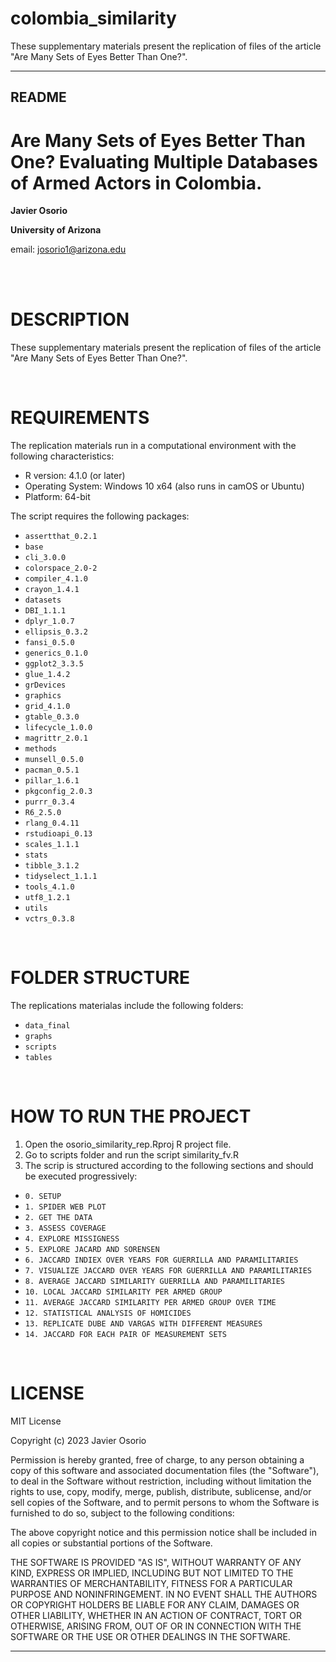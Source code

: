 # colombia_similarity
These supplementary materials present the replication of files of the article "Are Many Sets of Eyes Better Than One?".


---------------------------------------
README
---------------------------------------

# Are Many Sets of Eyes Better Than One? Evaluating Multiple Databases of Armed Actors in Colombia.

**Javier Osorio**

**University of Arizona**

email: josorio1@arizona.edu

<br>
<br>

# DESCRIPTION 

These supplementary materials present the replication of files of the article "Are Many Sets of Eyes Better Than One?".

<br>

# REQUIREMENTS

The replication materials run in a computational environment with the following characteristics:  

* R version: 4.1.0 (or later)
* Operating System: Windows 10 x64 (also runs in camOS or Ubuntu)
* Platform: 64-bit


The script requires the following packages:
* `assertthat_0.2.1`
* `base` 
* `cli_3.0.0` 
* `colorspace_2.0-2` 
* `compiler_4.1.0` 
* `crayon_1.4.1` 
* `datasets` 
* `DBI_1.1.1` 
* `dplyr_1.0.7` 
* `ellipsis_0.3.2` 
* `fansi_0.5.0` 
* `generics_0.1.0` 
* `ggplot2_3.3.5` 
* `glue_1.4.2` 
* `grDevices` 
* `graphics` 
* `grid_4.1.0` 
* `gtable_0.3.0` 
* `lifecycle_1.0.0` 
* `magrittr_2.0.1` 
* `methods` 
* `munsell_0.5.0` 
* `pacman_0.5.1` 
* `pillar_1.6.1` 
* `pkgconfig_2.0.3` 
* `purrr_0.3.4` 
* `R6_2.5.0`
* `rlang_0.4.11` 
* `rstudioapi_0.13` 
* `scales_1.1.1` 
* `stats` 
* `tibble_3.1.2` 
* `tidyselect_1.1.1` 
* `tools_4.1.0` 
* `utf8_1.2.1` 
* `utils` 
* `vctrs_0.3.8` 

<br>

# FOLDER STRUCTURE

The replications materialas include the following folders:
* `data_final` 
* `graphs`
* `scripts`
* `tables`

<br>

# HOW TO RUN THE PROJECT

1. Open the osorio_similarity_rep.Rproj R project file.
2. Go to scripts folder and run the script similarity_fv.R
3. The scrip is structured according to the following sections and should be executed progressively:

* `0. SETUP`
* `1. SPIDER WEB PLOT`
* `2. GET THE DATA`
* `3. ASSESS COVERAGE`
* `4. EXPLORE MISSIGNESS` 
* `5. EXPLORE JACARD AND SORENSEN`
* `6. JACCARD INDIEX OVER YEARS FOR GUERRILLA AND PARAMILITARIES`
* `7. VISUALIZE JACCARD OVER YEARS FOR GUERRILLA AND PARAMILITARIES`
* `8. AVERAGE JACCARD SIMILARITY GUERRILLA AND PARAMILITARIES` 
* `10. LOCAL JACCARD SIMILARITY PER ARMED GROUP` 
* `11. AVERAGE JACCARD SIMILARITY PER ARMED GROUP OVER TIME`
* `12. STATISTICAL ANALYSIS OF HOMICIDES` 
* `13. REPLICATE DUBE AND VARGAS WITH DIFFERENT MEASURES` 
* `14. JACCARD FOR EACH PAIR OF MEASUREMENT SETS`

<br>

# LICENSE

MIT License

Copyright (c) 2023 Javier Osorio

Permission is hereby granted, free of charge, to any person obtaining a copy of this software and associated documentation files (the "Software"), to deal in the Software without restriction, including without limitation the rights to use, copy, modify, merge, publish, distribute, sublicense, and/or sell copies of the Software, and to permit persons to whom the Software is furnished to do so, subject to the following conditions:

The above copyright notice and this permission notice shall be included in all copies or substantial portions of the Software.

THE SOFTWARE IS PROVIDED "AS IS", WITHOUT WARRANTY OF ANY KIND, EXPRESS OR IMPLIED, INCLUDING BUT NOT LIMITED TO THE WARRANTIES OF MERCHANTABILITY, FITNESS FOR A PARTICULAR PURPOSE AND NONINFRINGEMENT. IN NO EVENT SHALL THE AUTHORS OR COPYRIGHT HOLDERS BE LIABLE FOR ANY CLAIM, DAMAGES OR OTHER LIABILITY, WHETHER IN AN ACTION OF CONTRACT, TORT OR OTHERWISE, ARISING FROM, OUT OF OR IN CONNECTION WITH THE SOFTWARE OR THE USE OR OTHER DEALINGS IN THE SOFTWARE.

---------------------------------------
